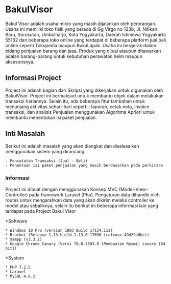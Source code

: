 # BakulVisor
Bakul Visor adalah usaha mikro yang masih dijalankan oleh perorangan. Usaha ini memiliki toko fisik yang berada di Gg Virgo no 123b, Jl. Nitikan Baru, Sorosutan, Umbulharjo, Kota Yogyakarta, Daerah Istimewa Yogyakarta 55162 dan beberapa toko online yang terdapat di beberapa platform jual beli online seperti Tokopedia maupun BukaLapak. Usaha ini bergerak dalam bidang penjualan barang dan jasa. Produk yang dijual ataupun ditawarkan adalah barang-barang untuk kebutuhan perawatan helm maupun aksesorisnya.

## Informasi Project
Project ini adalah bagian dari Skripsi yang dikerjakan untuk digunakan oleh BakulVisor. Project ini bermaksud untuk membantu objek dalam melakukan transaksi hariannya. Selain itu, ada beberapa fitur tambahan untuk menunjang aktivitas sehari-hari seperti : laporan, cetak nota, invoice transaksi, dan analisis Penjualan menggunakan Algoritma Apriori untuk membantu menentukan isi paket penjualan.

## Inti Masalah
Berikut ini adalah masalah yang akan diangkat dan diselesaikan menggunakan sistem yang dirancang
```
- Pencatatan Transaksi (Jual - Beli)
- Penentuan isi paket penjualan yang masih berdasarkan pada perkiraan
```

### Informasi

Project ini dibuat dengan menggunakan Konsep MVC (Model-View-Controller) pada framework Laravel (Php). Pengaturan data dihandle oleh routes untuk mengarahkan data yang akan dikirim melalui controller ke model atau sebaliknya, selain itu berikut ini beberapa informasi lain yang terdapat pada Project Bakul Visor

*Software
```
* Windows 10 Pro (version 1803 Build 17134.112)
* Bracket (Release 1.13 build 1.13.0-17696 (release 49d29a8bc))
* Xampp (v3.3.2)
* Google Chrome Canary (Versi 70.0.3503.0 (Pembuatan Resmi) canary (64 bit))
```
*System
```
* PHP 7.2.5
* Laravel
* MySQL 4.8.2
```
